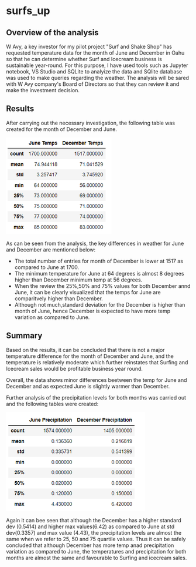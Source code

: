 # surfs_up

## Overview of the analysis
W Avy, a key investor for my pilot project "Surf and Shake Shop" has requested temperature data for the month of June and December in Oahu so that he can determine whether Surf and Icecream business is sustainable year-round. For this purpose, I have used tools such as Jupyter notebook, VS Studio and SQLite to analyize the data and SQlite database was used to make queries regarding the weather. 
The analysis will be sared with W Avy company's Board of Directors so that they can review it and make the investment decision. 



## Results

After carrying out the necessary investigation, the following table was created for the month of December and June. 

![](https://github.com/Manishthapa2022/surfs_up/blob/main/Analysis/Temp_comparision.png)

As can be seen from the analysis, the key differences in weather for June and December are mentioned below:
* The total number of entries for month of December is lower at 1517 as compared to June at 1700. 
* The minimum temperature for June at 64 degrees is almost 8 degrees higher than December minimum temp at 56 degrees. 
* When the review the 25%,50% and 75% values for both December annd June, it can be clearly visualized that the temps for June are comparitvely higher than December. 
* Although not much,standard deviation for the December is higher than month of June, hence December is expected to have more temp variation as compared to June. 

## Summary

Based on the results, it can be concluded that there is not a major temperature difference for the month of December and June, and the temperature is relatively moderate which further reinstates that Surfing and Icecream sales would be profitable business year round.  

Overall, the data shows minor differences beetween the temp for June and December and as expected June is slightly warmer than December. 

Further analysis of the precipitation levels for both months was carried out and the following tables were created:

![](https://github.com/Manishthapa2022/surfs_up/blob/main/Analysis/Precipitation_comparision.png)

Again it can bee seen that although the December has a higher standard dev (0.5414) and higher max values(6.42) as compared to June at std dev(0.3357) and max value (4.43), the precipitation levels are almost the same when we refer to 25, 50 and 75 quartile values. Thus it can be safely concluded that although December has more temp anad precipitation variation as compared to June, the temperatures and precipitation for both months are almost the same and favourable to Surfing and icecream sales. 

